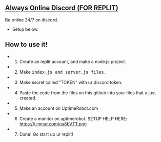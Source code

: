 ## [Always Online Discord (FOR REPLIT)](https://github.com/ScoobyDoo1337/Always-Online-Discord)

Be online 24/7 on discord.
- Setup below.

## How to use it!
- 1. Create an replit account, and make a node.js project.
- 2. Make <kbd>index.js<kbd> and <kbd>server.js<kbd> files.
- 3. Make secret called "TOKEN" with ur discord token.
- 4. Paste the code from the files on this github into your files that u just created.
- 5. Make an account on UptimeRobot.com
- 6. Create a monitor on uptimerobot. SETUP HELP HERE: https://i.imgur.com/qu8bVTT.png
- 7. Done! Go start up ur replit!